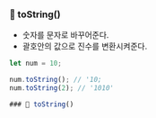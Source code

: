 ### 📑 toString()

* 숫자를 문자로 바꾸어준다.
* 괄호안의 값으로 진수를 변환시켜준다.

```javascript
let num = 10;

num.toString(); // '10;
num.toString(2); // '1010'

### 📑 toString()
